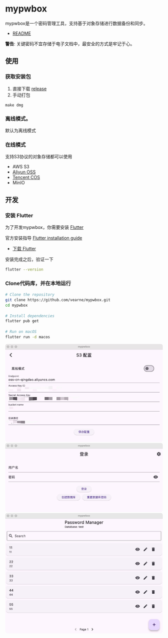 # mypwbox

mypwbox是一个密码管理工具，支持基于对象存储进行数据备份和同步。
* [README](https://github.com/vearne/mypwbox/blob/master/README.md)

**警告**: 关键密码不宜存储于电子文档中，最安全的方式是牢记于心。


## 使用
### 获取安装包
1) 直接下载
[release](https://github.com/vearne/mypwbox/releases)
2) 手动打包
```
make dmg
```
### 离线模式。
默认为离线模式
### 在线模式
支持S3协议的对象存储都可以使用
* AWS S3
* [Aliyun OSS](https://help.aliyun.com/zh/oss/user-guide/regions-and-endpoints)
* [Tencent COS](https://cloud.tencent.com/document/product/436/6224)
* MinIO

## 开发
### 安装 Flutter
为了开发mypwbox，你需要安装 [Flutter](https://flutter.dev/) 

官方安装指导 [Flutter installation guide](https://docs.flutter.dev/get-started/install) 

- [下载 Flutter](https://docs.flutter.dev/get-started/install)

安装完成之后，验证一下
```bash
flutter --version
```
### Clone代码库，并在本地运行
```bash
# Clone the repository
git clone https://github.com/vearne/mypwbox.git
cd mypwbox

# Install dependencies
flutter pub get

# Run on macOS
flutter run -d macos
```

![](./img/s3.jpg)
![](./img/login.jpg)
![](./img/list.jpg)